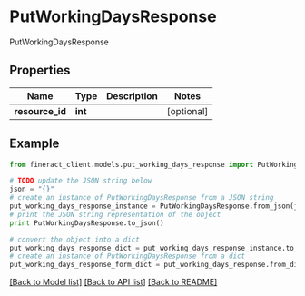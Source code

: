 # PutWorkingDaysResponse

PutWorkingDaysResponse

## Properties

Name | Type | Description | Notes
------------ | ------------- | ------------- | -------------
**resource_id** | **int** |  | [optional] 

## Example

```python
from fineract_client.models.put_working_days_response import PutWorkingDaysResponse

# TODO update the JSON string below
json = "{}"
# create an instance of PutWorkingDaysResponse from a JSON string
put_working_days_response_instance = PutWorkingDaysResponse.from_json(json)
# print the JSON string representation of the object
print PutWorkingDaysResponse.to_json()

# convert the object into a dict
put_working_days_response_dict = put_working_days_response_instance.to_dict()
# create an instance of PutWorkingDaysResponse from a dict
put_working_days_response_form_dict = put_working_days_response.from_dict(put_working_days_response_dict)
```
[[Back to Model list]](../README.md#documentation-for-models) [[Back to API list]](../README.md#documentation-for-api-endpoints) [[Back to README]](../README.md)


